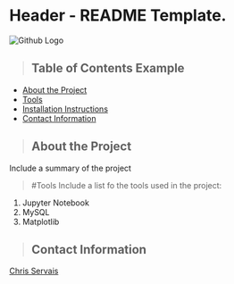 # Header - README Template.

![Github Logo](https://github.githubassets.com/images/modules/logos_page/Octocat.png "Github logo - markdown")

>## Table of Contents Example
* [About the Project](#About_the_Project)
* [Tools](#Tools)
* [Installation Instructions](#installation_instructions)
* [Contact Information](#contact)

<a class="anchor" id="About_the_Project"></a>
>## About the Project
Include a summary of the project

<a class="anchor" id="Tools"></a>
>#Tools
Include a list fo the tools used in the project:
1. Jupyter Notebook
2. MySQL
3. Matplotlib

<a class="anchor" id="contact"></a>
>## Contact Information
[Chris Servais](https://docs.google.com/document/d/1RhCVLtAEM8Qef0bqgHee7v-4h9xHCgwr7pQmqnHWPsU/edit)


